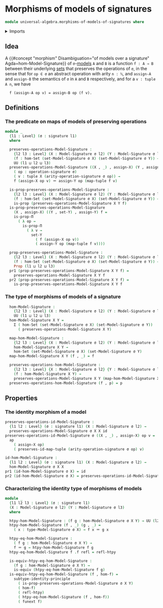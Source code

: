 # Morphisms of models of signatures

```agda
module universal-algebra.morphisms-of-models-of-signatures where
```

<details><summary>Imports</summary>

```agda
open import foundation.action-on-identifications-functions
open import foundation.dependent-pair-types
open import foundation.function-extensionality
open import foundation.fundamental-theorem-of-identity-types
open import foundation.sets
open import foundation.subtype-identity-principle
open import foundation.torsorial-type-families
open import foundation.universe-levels

open import foundation-core.equivalences
open import foundation-core.function-types
open import foundation-core.homotopies
open import foundation-core.identity-types
open import foundation-core.propositions

open import lists.functoriality-tuples
open import lists.tuples

open import universal-algebra.models-of-signatures
open import universal-algebra.signatures
```

</details>

## Idea

A
{{#concept "morphism" Disambiguation="of models over a signature" Agda=hom-Model-Signature}}
of `σ`-[models](universal-algebra.models-of-signatures.md) `A` and `B` is a
function `f : A → B` between their underlying [sets](foundation-core.sets.md)
that preserves the operations of `σ`, in the sense that for `op ∈ σ` an abstract
operation with arity `n : ℕ`, and `assign-A` and `assign-B` the semantics of `σ`
in `A` and `B` respectively, and for a `v : tuple A n`, we have

```text
  f (assign-A op v) = assign-B op (f v).
```

## Definitions

### The predicate on maps of models of preserving operations

```agda
module _
  {l1 : Level} (σ : signature l1)
  where

  preserves-operations-Model-Signature :
    {l2 l3 : Level} (X : Model-Signature σ l2) (Y : Model-Signature σ l3)
    (f : hom-Set (set-Model-Signature σ X) (set-Model-Signature σ Y)) →
    UU (l1 ⊔ l2 ⊔ l3)
  preserves-operations-Model-Signature ((X , _) , assign-X) (Y , assign-Y) f =
    ( op : operation-signature σ)
    ( v : tuple X (arity-operation-signature σ op)) →
    f (assign-X op v) ＝ assign-Y op (map-tuple f v)

  is-prop-preserves-operations-Model-Signature :
    {l2 l3 : Level} (X : Model-Signature σ l2) (Y : Model-Signature σ l3)
    (f : hom-Set (set-Model-Signature σ X) (set-Model-Signature σ Y)) →
    is-prop (preserves-operations-Model-Signature X Y f)
  is-prop-preserves-operations-Model-Signature
    (X , assign-X) ((Y , set-Y) , assign-Y) f =
    is-prop-Π
      ( λ op →
        is-prop-Π
          ( λ v →
            set-Y
              ( f (assign-X op v))
              ( assign-Y op (map-tuple f v))))

  prop-preserves-operations-Model-Signature :
    {l2 l3 : Level} (X : Model-Signature σ l2) (Y : Model-Signature σ l3)
    (f : hom-Set (set-Model-Signature σ X) (set-Model-Signature σ Y)) →
    Prop (l1 ⊔ l2 ⊔ l3)
  pr1 (prop-preserves-operations-Model-Signature X Y f) =
    preserves-operations-Model-Signature X Y f
  pr2 (prop-preserves-operations-Model-Signature X Y f) =
    is-prop-preserves-operations-Model-Signature X Y f
```

### The type of morphisms of models of a signature

```agda
  hom-Model-Signature :
    {l2 l3 : Level} (X : Model-Signature σ l2) (Y : Model-Signature σ l3) →
    UU (l1 ⊔ l2 ⊔ l3)
  hom-Model-Signature X Y =
    Σ ( hom-Set (set-Model-Signature σ X) (set-Model-Signature σ Y))
      ( preserves-operations-Model-Signature X Y)

  map-hom-Model-Signature :
    {l2 l3 : Level} (X : Model-Signature σ l2) (Y : Model-Signature σ l3) →
    hom-Model-Signature X Y →
    hom-Set (set-Model-Signature σ X) (set-Model-Signature σ Y)
  map-hom-Model-Signature X Y (f , _) = f

  preserves-operations-hom-Model-Signature :
    {l2 l3 : Level} {X : Model-Signature σ l2} {Y : Model-Signature σ l3} →
    (f : hom-Model-Signature X Y) →
    preserves-operations-Model-Signature X Y (map-hom-Model-Signature X Y f)
  preserves-operations-hom-Model-Signature (f , p) = p
```

## Properties

### The identity morphism of a model

```agda
preserves-operations-id-Model-Signature :
  {l1 l2 : Level} (σ : signature l1) (X : Model-Signature σ l2) →
  preserves-operations-Model-Signature σ X X id
preserves-operations-id-Model-Signature σ ((X , _) , assign-X) op v =
  ap
    ( assign-X op)
    ( preserves-id-map-tuple (arity-operation-signature σ op) v)

id-hom-Model-Signature :
  {l1 l2 : Level} (σ : signature l1) (X : Model-Signature σ l2) →
  hom-Model-Signature σ X X
pr1 (id-hom-Model-Signature σ X) = id
pr2 (id-hom-Model-Signature σ X) = preserves-operations-id-Model-Signature σ X
```

### Characterizing the identity type of morphisms of models

```agda
module _
  {l1 l2 l3 : Level} (σ : signature l1)
  (X : Model-Signature σ l2) (Y : Model-Signature σ l3)
  where

  htpy-hom-Model-Signature : (f g : hom-Model-Signature σ X Y) → UU (l2 ⊔ l3)
  htpy-hom-Model-Signature (f , _) (g , _) =
    ( x : type-Model-Signature σ X) → f x ＝ g x

  htpy-eq-hom-Model-Signature :
    ( f g : hom-Model-Signature σ X Y) →
    f ＝ g → htpy-hom-Model-Signature f g
  htpy-eq-hom-Model-Signature f .f refl = refl-htpy

  is-equiv-htpy-eq-hom-Model-Signature :
    (f g : hom-Model-Signature σ X Y) →
    is-equiv (htpy-eq-hom-Model-Signature f g)
  is-equiv-htpy-eq-hom-Model-Signature (f , hom-f) =
    subtype-identity-principle
      ( is-prop-preserves-operations-Model-Signature σ X Y)
      ( hom-f)
      ( refl-htpy)
      ( htpy-eq-hom-Model-Signature (f , hom-f))
      ( funext f)
```
